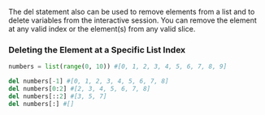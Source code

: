 The del statement also can be used to remove elements from a list and to delete variables from the interactive session. You can remove the element at any valid index or the element(s) from any valid slice.

### Deleting the Element at a Specific List Index
```python
numbers = list(range(0, 10)) #[0, 1, 2, 3, 4, 5, 6, 7, 8, 9]

del numbers[-1] #[0, 1, 2, 3, 4, 5, 6, 7, 8]
del numbers[0:2] #[2, 3, 4, 5, 6, 7, 8]
del numbers[::2] #[3, 5, 7]
del numbers[:] #[]
```
